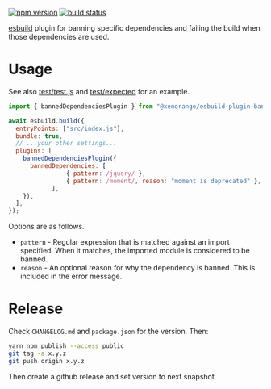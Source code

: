 [![npm version](https://img.shields.io/npm/v/@xenorange/esbuild-plugin-banned-dependencies)](https://www.npmjs.com/package/@xenorange/esbuild-plugin-banned-dependencies) [![build status](https://github.com/blutorange/esbuild-plugin-banned-dependencies/actions/workflows/node.js.yml/badge.svg)](https://github.com/blutorange/esbuild-plugin-banned-dependencies/actions)

[esbuild](https://esbuild.github.io/) plugin for banning specific dependencies
and failing the build when those dependencies are used.

# Usage

See also [test/test.js](test/test.js) and [test/expected](test/expected) for an example.

```js
import { bannedDependenciesPlugin } from "@xenorange/esbuild-plugin-banned-dependencies";

await esbuild.build({
  entryPoints: ["src/index.js"],
  bundle: true,
  // ...your other settings...
  plugins: [
    bannedDependenciesPlugin({
      bannedDependencies: [
				{ pattern: /jquery/ },
				{ pattern: /moment/, reason: "moment is deprecated" },
			],
    }),
  ],
});
```

Options are as follows.

* `pattern` - Regular expression that is matched against an import specified.
When it matches, the imported module is considered to be banned. 
* `reason` - An optional reason for why the dependency is banned. This is
included in the error message.

# Release

Check `CHANGELOG.md` and `package.json` for the version. Then:

```sh
yarn npm publish --access public
git tag -a x.y.z
git push origin x.y.z
```

Then create a github release and set version to next snapshot.
